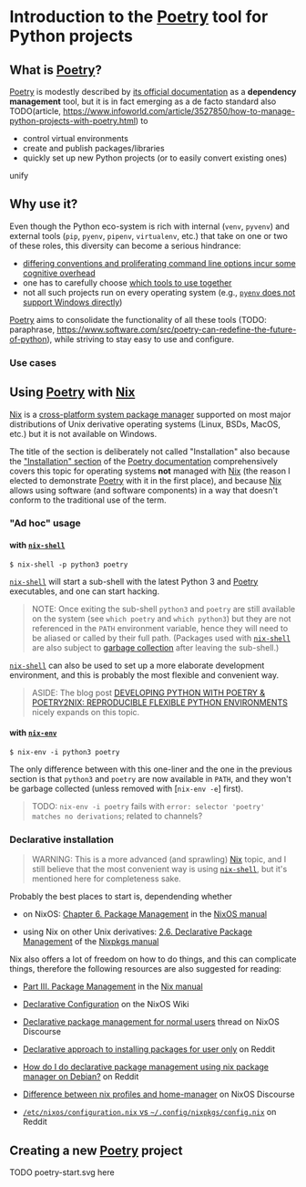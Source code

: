 # Introduction to the [Poetry] tool for Python projects

[Poetry]:
  https://python-poetry.org/
  "The Poetry website"

[poetry_docs]:
  https://python-poetry.org/docs/
  "The official Poetry documentation pages"

[poetry_github_repo]:
  https://github.com/python-poetry/poetry
  "The GitHub source repository of Poetry"

[Nix]:
  https://nixos.org/
  "The website of the Nix cross-platform system package manager"

## What is [Poetry]?

[Poetry] is modestly described by [its official documentation](TODO) as a **dependency management** tool, but it is in fact emerging as a de facto standard also TODO(article, https://www.infoworld.com/article/3527850/how-to-manage-python-projects-with-poetry.html) to

+ control virtual environments
+ create and publish packages/libraries
+ quickly set up new Python projects (or to easily convert existing ones)

unify

## Why use it?

Even though the Python eco-system is rich with internal (`venv`, `pyvenv`) and external tools (`pip`, `pyenv`, `pipenv`, `virtualenv`, etc.) that take on one or two of these roles, this diversity can become a serious hindrance:

+ [differing conventions and proliferating command line options incur some cognitive overhead][so_python_tools_comparison]
+ one has to carefully choose [which tools to use together][so_a_python_combo]
+ not all such projects run on every operating system (e.g., [`pyenv` does not support Windows directly][pyenv_windows_support])

[Poetry] aims to consolidate the functionality of all these tools (TODO: paraphrase, https://www.software.com/src/poetry-can-redefine-the-future-of-python), while striving to stay easy to use and configure.

[so_python_tools_comparison]:
  https://stackoverflow.com/questions/41573587/what-is-the-difference-between-venv-pyvenv-pyenv-virtualenv-virtualenvwrappe
  "Stackoverflow thread: What is the difference between venv, pyvenv, pyenv, virtualenv, virtualenvwrapper, pipenv, etc?"

[so_a_python_combo]:
  https://stackoverflow.com/questions/48470540/how-to-work-with-pyenv-virtualenv-and-pipenv
  "Stackoverlow thread: How to work with pyenv, virtualenv and pipenv?"

[pyenv_windows_support]:
  https://github.com/pyenv/pyenv#:~:text=Pyenv%20does%20not%20work
  "Installation section of the pyenv GitHub repo"

### Use cases

## Using [Poetry] with [Nix]

[Nix] is a [cross-platform system package manager](https://en.wikipedia.org/wiki/Nix_package_manager) supported on most major distributions of Unix derivative operating systems (Linux, BSDs, MacOS, etc.) but it is not available on Windows.

The title of the section is deliberately not called "Installation" also because the ["Installation" section](https://python-poetry.org/docs/#installation) of the [Poetry documentation][poetry_docs] comprehensively covers this topic for operating systems **not** managed with [Nix] (the reason I elected to demonstrate [Poetry] with it in the first place), and because [Nix] allows using software (and software components) in a way that doesn't conform to the traditional use of the term.

### "Ad hoc" usage

#### with [`nix-shell`]

[`nix-shell`]:
  https://nixos.org/manual/nix/stable/#sec-nix-shell
  "The nix-shell manual pages in the Nix manual"

```shell
$ nix-shell -p python3 poetry
```

[`nix-shell`] will start a sub-shell with the latest Python 3 and [Poetry] executables, and one can start hacking.

> NOTE: Once exiting the sub-shell `python3` and `poetry` are still available on the system (see `which poetry` and `which python3`) but they are not referenced in the `PATH` environment variable, hence they will need to be aliased or called by their full path. (Packages used with [`nix-shell`] are also subject to [garbage collection](https://nixos.org/manual/nix/stable/#sec-garbage-collection) after leaving the sub-shell.)

[`nix-shell`] can also be used to set up a more elaborate development environment, and this is probably the most flexible and convenient way.

> ASIDE: The blog post [DEVELOPING PYTHON WITH POETRY & POETRY2NIX: REPRODUCIBLE FLEXIBLE PYTHON ENVIRONMENTS](https://www.tweag.io/blog/2020-08-12-poetry2nix/) nicely expands on this topic.

#### with [`nix-env`]

[`nix-env`]:
  https://nixos.org/manual/nix/stable/#sec-nix-env
  "The nix-env manual pages in the Nix manual"

```shell
$ nix-env -i python3 poetry
```

The only difference between with this one-liner and the one in the previous section is that `python3` and `poetry` are now available in `PATH`, and they won't be garbage collected (unless removed with [`nix-env -e`] first).

> TODO: `nix-env -i poetry` fails with `error: selector 'poetry' matches no derivations`; related to channels?

### Declarative installation

> WARNING: This is a more advanced (and sprawling) [Nix] topic, and I still believe that the most convenient way is using [`nix-shell`], but it's mentioned here for completeness sake.

Probably the best places to start is, dependending whether

+ on NixOS: [Chapter 6. Package Management](https://nixos.org/manual/nixos/stable/index.html#sec-package-management) in the [NixOS manual](https://nixos.org/manual/nixos/stable/)

+ using Nix on other Unix derivatives: [2.6. Declarative Package Management](https://nixos.org/manual/nixpkgs/stable/#sec-declarative-package-management) of the [Nixpkgs manual](https://nixos.org/manual/nixpkgs/stable/)

Nix also offers a lot of freedom on how to do things, and this can complicate things, therefore the following resources are also suggested for reading:

+ [Part III. Package Management](https://nixos.org/manual/nix/stable/#chap-package-management) in the [Nix manual](https://nixos.org/manual/nix/stable/)

+ [Declarative Configuration](https://nixos.wiki/wiki/Nix#Declarative_Configuration) on the NixOS Wiki

+ [Declarative package management for normal users](https://discourse.nixos.org/t/declarative-package-management-for-normal-users/1823) thread on NixOS Discourse

+ [Declarative approach to installing packages for user only](https://www.reddit.com/r/NixOS/comments/9324ag/declarative_approach_to_installing_packages_for/) on Reddit

+ [How do I do declarative package management using nix package manager on Debian?](https://www.reddit.com/r/NixOS/comments/krz2g8/how_do_i_do_declarative_package_management_using/) on Reddit

+ [Difference between nix profiles and home-manager](https://discourse.nixos.org/t/difference-between-nix-profiles-and-home-manager/9539) on NixOS Discourse

+ [`/etc/nixos/configuration.nix` vs `~/.config/nixpkgs/config.nix`](https://www.reddit.com/r/NixOS/comments/6izuqh/etcnixosconfigurationnix_vs_confignixpkgsconfignix/) on Reddit

## Creating a new [Poetry] project

TODO poetry-start.svg here
